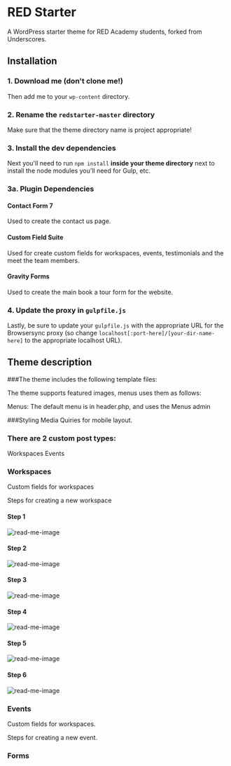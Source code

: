 # RED Starter

A WordPress starter theme for RED Academy students, forked from Underscores.

## Installation

### 1. Download me (don't clone me!)

Then add me to your `wp-content` directory.

### 2. Rename the `redstarter-master` directory

Make sure that the theme directory name is project appropriate!

### 3. Install the dev dependencies

Next you'll need to run `npm install` **inside your theme directory** next to install the node modules you'll need for Gulp, etc.

### 3a. Plugin Dependencies

#### Contact Form 7 
Used to create the contact us page.

#### Custom Field Suite
Used for create custom fields for workspaces, events, testimonials and the meet the team members.

#### Gravity Forms
Used to create the main book a tour form for the website.


### 4. Update the proxy in `gulpfile.js`

Lastly, be sure to update your `gulpfile.js` with the appropriate URL for the Browsersync proxy (so change `localhost[:port-here]/[your-dir-name-here]` to the appropriate localhost URL).

 
## Theme description
 
###The theme includes the following template files:

The theme supports featured images, menus uses them as follows:

Menus:
The default menu is in header.php, and uses the Menus admin
 
###Styling
Media Quiries for mobile layout.
 

### There are 2 custom post types:
Workspaces
Events


### Workspaces

Custom fields for workspaces

Steps for creating a new workspace
#### Step 1
<img src="./readme-images/click workspace.png"   alt="read-me-image" />

#### Step 2
<img src="./readme-images/add new workspace.png"   alt="read-me-image" />

#### Step 3
<img src="./readme-images/workspace title.png"   alt="read-me-image" />

#### Step 4
<img src="./readme-images/add work space icons.gif"   alt="read-me-image" />

#### Step 5
<img src="./readme-images/create workspace.gif"   alt="read-me-image" />

#### Step 6
<img src="./readme-images/workspace publish.png"   alt="read-me-image" />

### Events

Custom fields for workspaces.

Steps for creating a new event.


### Forms


